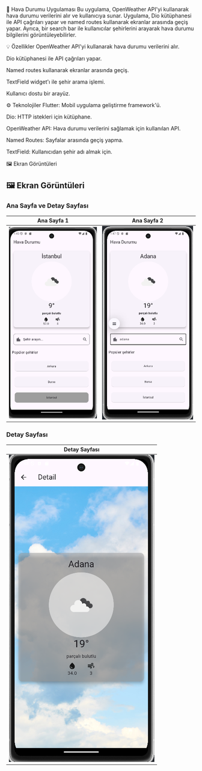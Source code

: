📱 Hava Durumu Uygulaması
Bu uygulama, OpenWeather API'yi kullanarak hava durumu verilerini alır ve kullanıcıya sunar. Uygulama, Dio kütüphanesi ile API çağrıları yapar ve named routes kullanarak ekranlar arasında geçiş yapar. Ayrıca, bir search bar ile kullanıcılar şehirlerini arayarak hava durumu bilgilerini görüntüleyebilirler.

💡 Özellikler
OpenWeather API'yi kullanarak hava durumu verilerini alır.

Dio kütüphanesi ile API çağrıları yapar.

Named routes kullanarak ekranlar arasında geçiş.

TextField widget'ı ile şehir arama işlemi.

Kullanıcı dostu bir arayüz.

⚙️ Teknolojiler
Flutter: Mobil uygulama geliştirme framework'ü.

Dio: HTTP istekleri için kütüphane.

OpenWeather API: Hava durumu verilerini sağlamak için kullanılan API.

Named Routes: Sayfalar arasında geçiş yapma.

TextField: Kullanıcıdan şehir adı almak için.

🖼️ Ekran Görüntüleri
## 🖼️ Ekran Görüntüleri

### Ana Sayfa ve Detay Sayfası

| Ana Sayfa 1 | Ana Sayfa 2 |
|-------------|-------------|
| ![Ana Sayfa 1](appscreenshots/havadurumu1.png) | ![Ana Sayfa 2](appscreenshots/havadurumu2.png) |

### Detay Sayfası

| Detay Sayfası |
|----------------|
| ![Detay Sayfası](appscreenshots/havadurumu3.png) |
